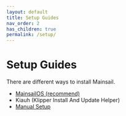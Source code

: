 ```yaml
---
layout: default
title: Setup Guides
nav_order: 2
has_children: true
permalink: /setup/
---
```

# Setup Guides
There are different ways to install Mainsail.

- [MainsailOS (recommend)](mainsail-os.md)
- Kiauh (Klipper Install And Update Helper)
- [Manual Setup](manual-setup/index.md)
